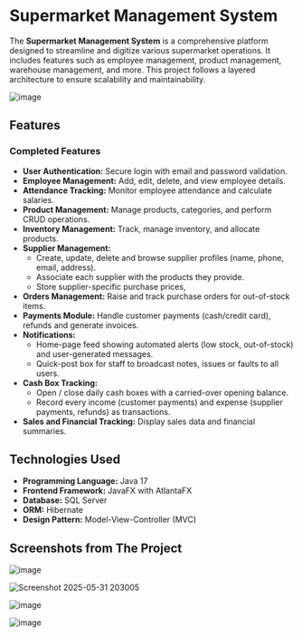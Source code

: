 # Supermarket Management System

The **Supermarket Management System** is a comprehensive platform designed to streamline and digitize various supermarket operations. It includes features such as employee management, product management, warehouse management, and more. This project follows a layered architecture to ensure scalability and maintainability.

![image](https://github.com/user-attachments/assets/125b3964-ebcc-4689-a297-92f3603b93c5)



## Features

### Completed Features
- **User Authentication:** Secure login with email and password validation.
- **Employee Management:** Add, edit, delete, and view employee details.
- **Attendance Tracking:** Monitor employee attendance and calculate salaries.
- **Product Management:** Manage products, categories, and perform CRUD operations.
- **Inventory Management:** Track, manage inventory, and allocate products.
- **Supplier Management:** 
  - Create, update, delete and browse supplier profiles (name, phone, email, address).  
  - Associate each supplier with the products they provide.  
  - Store supplier-specific purchase prices,
- **Orders Management:** Raise and track purchase orders for out-of-stock items.
- **Payments Module:** Handle customer payments (cash/credit card), refunds and generate invoices.
- **Notifications:**
  - Home-page feed showing automated alerts (low stock, out-of-stock) and user-generated messages.  
  - Quick-post box for staff to broadcast notes, issues or faults to all users.
- **Cash Box Tracking:** 
  - Open / close daily cash boxes with a carried-over opening balance.  
  - Record every income (customer payments) and expense (supplier payments, refunds) as transactions.
- **Sales and Financial Tracking:** Display sales data and financial summaries.

## Technologies Used
- **Programming Language:** Java 17
- **Frontend Framework:** JavaFX with AtlantaFX
- **Database:** SQL Server 
- **ORM:** Hibernate
- **Design Pattern:** Model-View-Controller (MVC)

## Screenshots from The Project
![image](https://github.com/user-attachments/assets/e7de2c80-910a-47e1-9788-9958c4fd0fd6)

![Screenshot 2025-05-31 203005](https://github.com/user-attachments/assets/f9baecb3-2b45-4e7b-8248-2e713ce6ac50)

![image](https://github.com/user-attachments/assets/7246aa43-feb0-4451-91a2-d5bdef3f7917)

![image](https://github.com/user-attachments/assets/7d157ec7-d958-42ea-84f3-c2eab6c8cd88)




